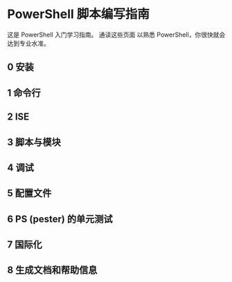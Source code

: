 #  PowerShell 脚本编写指南

这是 PowerShell 入门学习指南。 通读这些页面
以熟悉 PowerShell，你很快就会达到专业水准。

##  0  安装

##  1  命令行

##  2  ISE

##  3  脚本与模块

##  4  调试

##  5  配置文件

##  6  PS (pester) 的单元测试

##  7  国际化

##  8  生成文档和帮助信息


<!--HONumber=May16_HO2-->


